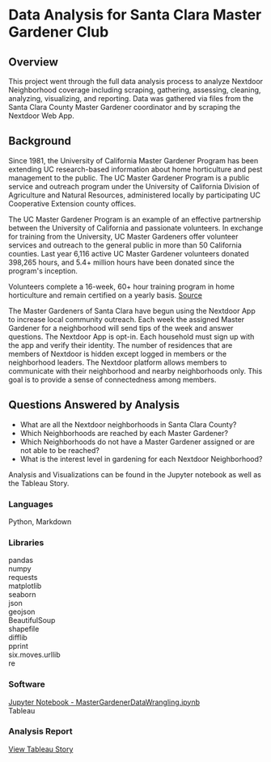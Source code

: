 # Data Analysis for Santa Clara Master Gardener Club

## Overview

This project went through the full data analysis process to analyze Nextdoor Neighborhood coverage including scraping, gathering, assessing, cleaning, analyzing, visualizing, and reporting.  Data was gathered via files from the Santa Clara County Master Gardener coordinator and by scraping the Nextdoor Web App.

## Background
Since 1981, the University of California Master Gardener Program has been extending UC research-based information about home horticulture and pest management to the public. The UC Master Gardener Program is a public service and outreach program under the University of California Division of Agriculture and Natural Resources, administered locally by participating UC Cooperative Extension county offices. 

The UC Master Gardener Program is an example of an effective partnership between the University of California and passionate volunteers. In exchange for training from the University, UC Master Gardeners offer volunteer services and outreach to the general public in more than 50 California counties. Last year 6,116 active UC Master Gardener volunteers donated 398,265 hours, and 5.4+ million hours have been donated since the program's inception. 

Volunteers complete a 16-week, 60+ hour training program in home horticulture and remain certified on a yearly basis. [Source](http://mgsantaclara.ucanr.edu/)

The Master Gardeners of Santa Clara have begun using the Nextdoor App to increase local community outreach. Each week the assigned Master Gardener for a neighborhood will send tips of the week and answer questions.  The Nextdoor App is opt-in.  Each household must sign up with the app and verify their identity.  The number of residences that are members of Nextdoor is hidden except logged in members or the neighborhood leaders. The Nextdoor platform allows members to communicate with their neighborhood and nearby neighborhoods only. This goal is to provide a sense of connectedness among members.

## Questions Answered by Analysis

* What are all the Nextdoor neighborhoods in Santa Clara County?<br>
* Which Neighborhoods are reached by each Master Gardener?<br>
* Which Neighborhoods do not have a Master Gardener assigned or are not able to be reached?<br>
* What is the interest level in gardening for each Nextdoor Neighborhood?<br>

Analysis and Visualizations can be found in the Jupyter notebook as well as the Tableau Story.

### Languages
Python, Markdown

### Libraries
pandas<br>
numpy<br>
requests<br>
matplotlib<br>
seaborn<br>
json<br>
geojson<br>
BeautifulSoup<br>
shapefile<br>
difflib<br>
pprint<br>
six.moves.urllib<br>
re<br>

### Software
[Jupyter Notebook - MasterGardenerDataWrangling.ipynb](https://github.com/mpetersen000/MasterGardenerProject/blob/master/MasterGardenerDataWrangling.ipynb)<br>
Tableau

### Analysis Report
[View Tableau Story](https://public.tableau.com/profile/mpetersen000#!/vizhome/SantaClaraCountyMasterGardeners/SantaClaraMasterGardener?publish=yes)
